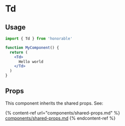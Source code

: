 # Td

## Usage

```jsx
import { Td } from 'honorable'

function MyComponent() {
  return (
    <Td>
      Hello world
    </Td>
  )
}
```

## Props

This component inherits the shared props. See:

{% content-ref url="components/shared-props.md" %}
[components/shared-props.md](components/shared-props.md)
{% endcontent-ref %}


